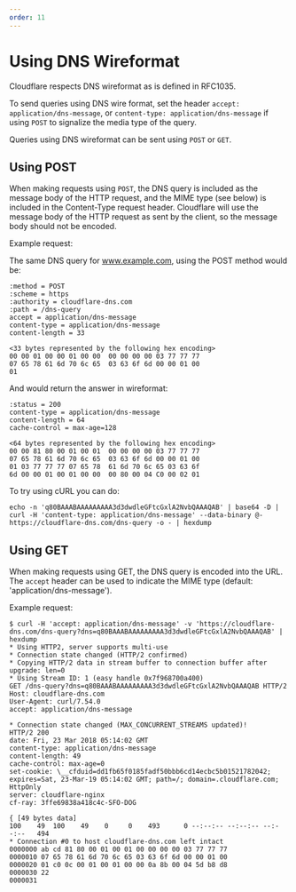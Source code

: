 ```yaml
---
order: 11
---
```


# Using DNS Wireformat

Cloudflare respects DNS wireformat as is defined in RFC1035.

To send queries using DNS wire format, set the header `accept: application/dns-message`, or `content-type: application/dns-message` if using `POST` to signalize the media type of the query.

Queries using DNS wireformat can be sent using `POST` or `GET`.

## Using POST

When making requests using `POST`, the DNS query is included as the message body of the HTTP request, and the MIME type (see below) is included in the Content-Type request header. Cloudflare will use the message body of the HTTP request as sent by the client, so the message body should not be encoded.

Example request:

The same DNS query for www.example.com, using the POST method would be:

    :method = POST
    :scheme = https
    :authority = cloudflare-dns.com
    :path = /dns-query
    accept = application/dns-message
    content-type = application/dns-message
    content-length = 33

    <33 bytes represented by the following hex encoding>
    00 00 01 00 00 01 00 00  00 00 00 00 03 77 77 77
    07 65 78 61 6d 70 6c 65  03 63 6f 6d 00 00 01 00
    01

And would return the answer in wireformat:

    :status = 200
    content-type = application/dns-message
    content-length = 64
    cache-control = max-age=128

    <64 bytes represented by the following hex encoding>
    00 00 81 80 00 01 00 01  00 00 00 00 03 77 77 77
    07 65 78 61 6d 70 6c 65  03 63 6f 6d 00 00 01 00
    01 03 77 77 77 07 65 78  61 6d 70 6c 65 03 63 6f
    6d 00 00 01 00 01 00 00  00 80 00 04 C0 00 02 01

To try using cURL you can do:

    echo -n 'q80BAAABAAAAAAAAA3d3dwdleGFtcGxlA2NvbQAAAQAB' | base64 -D | curl -H 'content-type: application/dns-message' --data-binary @- https://cloudflare-dns.com/dns-query -o - | hexdump

## Using GET

When making requests using GET, the DNS query is encoded into the URL. The `accept` header can be used to indicate the MIME type (default: 'application/dns-message').

Example request:

    $ curl -H 'accept: application/dns-message' -v 'https://cloudflare-dns.com/dns-query?dns=q80BAAABAAAAAAAAA3d3dwdleGFtcGxlA2NvbQAAAQAB' | hexdump
    * Using HTTP2, server supports multi-use
    * Connection state changed (HTTP/2 confirmed)
    * Copying HTTP/2 data in stream buffer to connection buffer after upgrade: len=0
    * Using Stream ID: 1 (easy handle 0x7f968700a400)
    GET /dns-query?dns=q80BAAABAAAAAAAAA3d3dwdleGFtcGxlA2NvbQAAAQAB HTTP/2
    Host: cloudflare-dns.com
    User-Agent: curl/7.54.0
    accept: application/dns-message

    * Connection state changed (MAX_CONCURRENT_STREAMS updated)!
    HTTP/2 200
    date: Fri, 23 Mar 2018 05:14:02 GMT
    content-type: application/dns-message
    content-length: 49
    cache-control: max-age=0
    set-cookie: \__cfduid=dd1fb65f0185fadf50bbb6cd14ecbc5b01521782042; expires=Sat, 23-Mar-19 05:14:02 GMT; path=/; domain=.cloudflare.com; HttpOnly
    server: cloudflare-nginx
    cf-ray: 3ffe69838a418c4c-SFO-DOG

    { [49 bytes data]
    100    49  100    49    0     0    493      0 --:--:-- --:--:-- --:--:--   494
    * Connection #0 to host cloudflare-dns.com left intact
    0000000 ab cd 81 80 00 01 00 01 00 00 00 00 03 77 77 77
    0000010 07 65 78 61 6d 70 6c 65 03 63 6f 6d 00 00 01 00
    0000020 01 c0 0c 00 01 00 01 00 00 0a 8b 00 04 5d b8 d8
    0000030 22
    0000031
